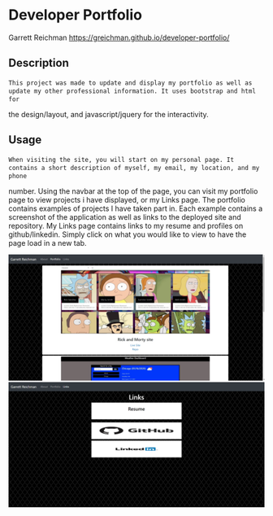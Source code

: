 # Developer Portfolio
Garrett Reichman
https://greichman.github.io/developer-portfolio/

## Description
    This project was made to update and display my portfolio as well as update my other professional information. It uses bootstrap and html for
the design/layout, and javascript/jquery for the interactivity.

## Usage
    When visiting the site, you will start on my personal page. It contains a short description of myself, my email, my location, and my phone
number. Using the navbar at the top of the page, you can visit my portfolio page to view projects i have displayed, or my Links page. The portfolio contains examples of projects I have taken part in. Each example contains a screenshot of the application as well as links to the deployed site and repository. My Links page contains links to my resume and profiles on github/linkedin. Simply click on what you would like to view to have the page load in a new tab.

![image](assets/pictures/portfolio.jpg)
![image](assets/pictures/links.png)

